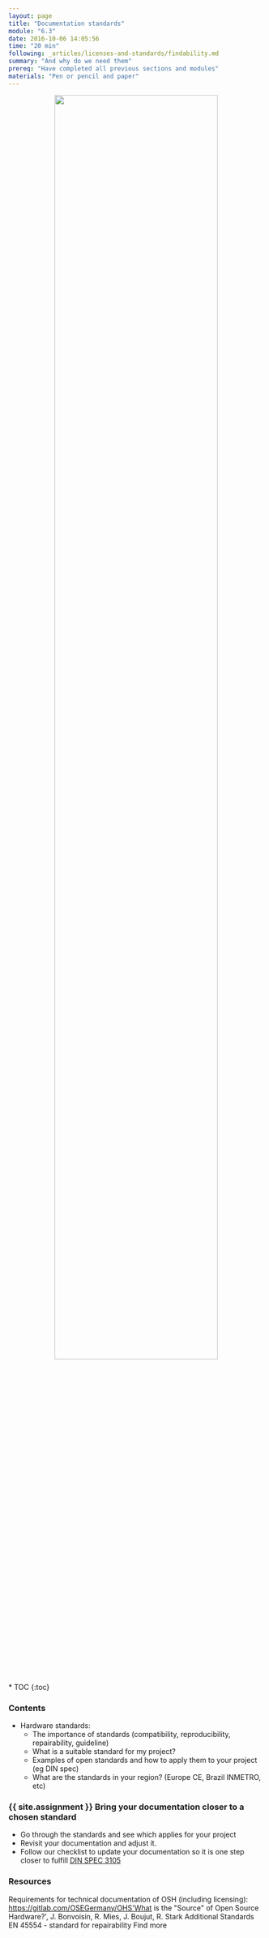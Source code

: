 ```yaml
---
layout: page
title: "Documentation standards"
module: "6.3"
date: 2016-10-06 14:05:56
time: "20 min"
following: _articles/licenses-and-standards/findability.md
summary: "And why do we need them"
prereq: "Have completed all previous sections and modules"
materials: "Pen or pencil and paper"
---
```

<p align="center">
<img src="https://raw.githubusercontent.com/ohwmakers/OHM-curriculum/gh-pages/img/work_in_progress_banner.svg" width="80%"/>
</p>
* TOC
{:toc}

### Contents

- Hardware standards:
  - The importance of standards (compatibility, reproducibility, repairability, guideline)  
  - What is a suitable standard for my project?
  - Examples of open standards and how to apply them to your project (eg DIN spec)
  - What are the standards in your region? (Europe CE, Brazil INMETRO, etc)


### {{ site.assignment }} Bring your documentation closer to a chosen standard

- Go through the standards and see which applies for your project
- Revisit your documentation and adjust it. 
- Follow our checklist to update your documentation so it is one step closer to fulfill [DIN SPEC 3105](https://gitlab.com/OSEGermany/OHS/uploads/b35d1b22a3ec13f968de08c6b106cbda/DIN_SPEC_3105_v0.10.0.zip)

### Resources
Requirements for technical documentation of OSH (including licensing): https://gitlab.com/OSEGermany/OHS'What is the "Source" of Open Source Hardware?', J. Bonvoisin,  R. Mies,  J. Boujut, R. Stark
Additional Standards
EN 45554 - standard for repairability
Find more
